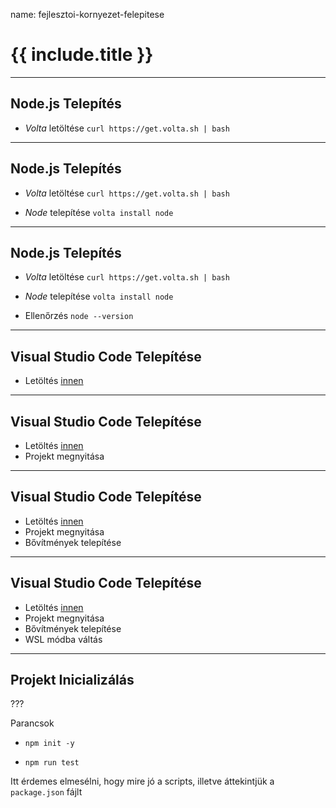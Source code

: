 name: fejlesztoi-kornyezet-felepitese

# {{ include.title }}

---

## Node.js Telepítés

- *Volta* letöltése
  `curl https://get.volta.sh | bash`

---

## Node.js Telepítés

- *Volta* letöltése
  `curl https://get.volta.sh | bash`

- *Node* telepítése
  `volta install node`
---

## Node.js Telepítés

- *Volta* letöltése
  `curl https://get.volta.sh | bash`

- *Node* telepítése
  `volta install node`

- Ellenőrzés
  `node --version`

---

## Visual Studio Code Telepítése

- Letöltés [innen](https://code.visualstudio.com/)

---

## Visual Studio Code Telepítése

- Letöltés [innen](https://code.visualstudio.com/)
- Projekt megnyitása

---

## Visual Studio Code Telepítése

- Letöltés [innen](https://code.visualstudio.com/)
- Projekt megnyitása
- Bővítmények telepítése

---

## Visual Studio Code Telepítése

- Letöltés [innen](https://code.visualstudio.com/)
- Projekt megnyitása
- Bővítmények telepítése
- WSL módba váltás

---

## Projekt Inicializálás

???

Parancsok
- `npm init -y`
   
- `npm run test`

Itt érdemes elmesélni, hogy mire jó a scripts, illetve áttekintjük a `package.json` fájlt





